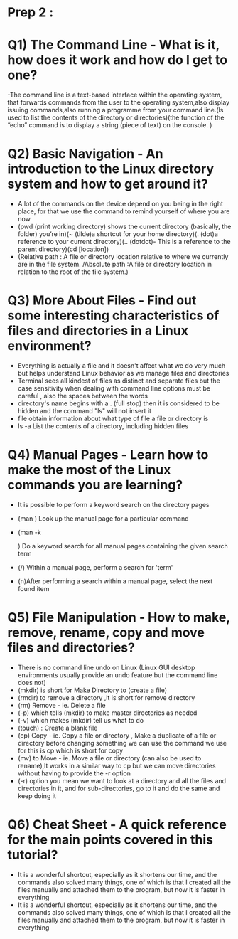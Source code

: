 # Prep 2 :

# Q1) The Command Line - What is it, how does it work and how do I get to one?

-The command line is a text-based interface within the operating system, that forwards commands from the user to the operating system,also display issuing commands,also running a programme from your command line.(ls used to list the contents of the directory or directories)(the function of the “echo” command is to display a string (piece of text) on the console. )



# Q2) Basic Navigation - An introduction to the Linux directory system and how to get around it?

- A lot of the commands on the device depend on you being in the right place, for that we use the command to remind yourself of where you are now
- (pwd (print working directory) shows the current directory (basically, the folder) you’re in)(~ (tilde)a shortcut for your home directory)(. (dot)a reference to your current directory)(.. (dotdot)- This is a reference to the parent directory)(cd [location])
- (Relative path : A file or directory location relative to where we currently are in the file system. /Absolute path :A file or directory location in relation to the root of the file system.)



# Q3) More About Files - Find out some interesting characteristics of files and directories in a Linux environment?

- Everything is actually a file and it doesn't affect what we do very much but helps understand Linux behavior as we manage files and directories
- Terminal sees all kindest of files as distinct and separate files but the case sensitivity when dealing with command line options must be careful , also the spaces between the words
- directory's name begins with a . (full stop) then it is considered to be hidden and the command "ls" will not insert it
- file obtain information about what type of file a file or directory is
- ls -a List the contents of a directory, including hidden files



# Q4) Manual Pages - Learn how to make the most of the Linux commands you are learning?

- It is possible to perform a keyword search on the directory pages

- (man <command>) Look up the manual page for a particular command

- (man -k <search term>) Do a keyword search for all manual pages containing the given search term

- (/<term>) Within a manual page, perform a search for 'term'

- (n)After performing a search within a manual page, select the next found item



# Q5) File Manipulation - How to make, remove, rename, copy and move files and directories?

- There is no command line undo on Linux (Linux GUI desktop environments usually provide an undo feature but the command line does not)
- (mkdir) is short for Make Directory to (create a file)
- (rmdir) to remove a directory ,it is short for remove directory
- (rm) Remove - ie. Delete a file
- (-p) which tells (mkdir) to make master directories as needed
- (-v) which makes (mkdir) tell us what to do
- (touch) : Create a blank file
- (cp) Copy - ie. Copy a file or directory , Make a duplicate of a file or directory before changing something we can use the command we use for this is cp which is short for copy
- (mv) to Move - ie. Move a file or directory (can also be used to rename),It works in a similar way to cp but we can move directories without having to provide the -r option
- (-r) option you mean we want to look at a directory and all the files and directories in it, and for sub-directories, go to it and do the same and keep doing it



# Q6) Cheat Sheet - A quick reference for the main points covered in this tutorial?

- It is a wonderful shortcut, especially as it shortens our time, and the commands also solved many things, one of which is that I created all the files manually and attached them to the program, but now it is faster in everything
- It is a wonderful shortcut, especially as it shortens our time, and the commands also solved many things, one of which is that I created all the files manually and attached them to the program, but now it is faster in everything



